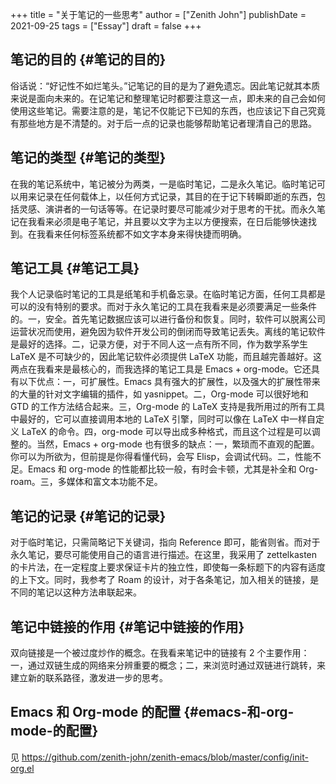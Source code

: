 +++
title = "关于笔记的一些思考"
author = ["Zenith John"]
publishDate = 2021-09-25
tags = ["Essay"]
draft = false
+++

## 笔记的目的 {#笔记的目的}

俗话说：“好记性不如烂笔头。”记笔记的目的是为了避免遗忘。因此笔记就其本质来说是面向未来的。在记笔记和整理笔记时都要注意这一点，即未来的自己会如何使用这些笔记。需要注意的是，笔记不仅能记下已知的东西，也应该记下自己究竟有那些地方是不清楚的。对于后一点的记录也能够帮助笔记者理清自己的思路。


## 笔记的类型 {#笔记的类型}

在我的笔记系统中，笔记被分为两类，一是临时笔记，二是永久笔记。临时笔记可以用来记录在任何载体上，以任何方式记录，其目的在于记下转瞬即逝的东西，包括灵感、演讲者的一句话等等。在记录时要尽可能减少对于思考的干扰。而永久笔记在我看来必须是电子笔记，并且要以文字为主以方便搜索，在日后能够快速找到。在我看来任何标签系统都不如文字本身来得快捷而明确。


## 笔记工具 {#笔记工具}

我个人记录临时笔记的工具是纸笔和手机备忘录。在临时笔记方面，任何工具都是可以的没有特别的要求。而对于永久笔记的工具在我看来是必须要满足一些条件的。一，安全。首先笔记数据应该可以进行备份和恢复。同时，软件可以脱离公司运营状况而使用，避免因为软件开发公司的倒闭而导致笔记丢失。离线的笔记软件是最好的选择。二，记录方便，对于不同人这一点有所不同，作为数学系学生 LaTeX 是不可缺少的，因此笔记软件必须提供 LaTeX 功能，而且越完善越好。这两点在我看来是最核心的，而我选择的笔记工具是 Emacs + org-mode。它还具有以下优点：一，可扩展性。Emacs 具有强大的扩展性，以及强大的扩展性带来的大量的针对文字编辑的插件，如 yasnippet。二，Org-mode 可以很好地和 GTD 的工作方法结合起来。三，Org-mode 的 LaTeX 支持是我所用过的所有工具中最好的，它可以直接调用本地的 LaTeX 引擎，同时可以像在 LaTeX 中一样自定义 LaTeX 的命令。四，org-mode 可以导出成多种格式，而且这个过程是可以调整的。当然，Emacs + org-mode 也有很多的缺点：一，繁琐而不直观的配置。你可以为所欲为，但前提是你得看懂代码，会写 Elisp，会调试代码。二，性能不足。Emacs 和 org-mode 的性能都比较一般，有时会卡顿，尤其是补全和 Org-roam。三，多媒体和富文本功能不足。


## 笔记的记录 {#笔记的记录}

对于临时笔记，只需简略记下关键词，指向 Reference 即可，能省则省。而对于永久笔记，要尽可能使用自己的语言进行描述。在这里，我采用了 zettelkasten 的卡片法，在一定程度上要求保证卡片的独立性，即使每一条标题下的内容有适度的上下文。同时，我参考了 Roam 的设计，对于各条笔记，加入相关的链接，是不同的笔记以这种方法串联起来。


## 笔记中链接的作用 {#笔记中链接的作用}

双向链接是一个被过度炒作的概念。在我看来笔记中的链接有 2 个主要作用：一，通过双链生成的网络来分辨重要的概念；二，来浏览时通过双链进行跳转，来建立新的联系路径，激发进一步的思考。


## Emacs 和 Org-mode 的配置 {#emacs-和-org-mode-的配置}

见 <https://github.com/zenith-john/zenith-emacs/blob/master/config/init-org.el>
